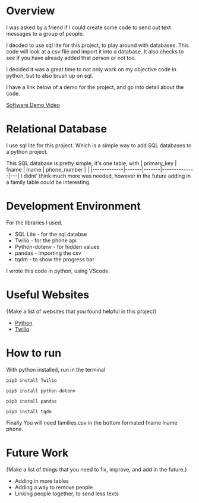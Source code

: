 # Overview

I was asked by a friend if I could create some code to send out text messages to a group of people.


I decded to use sql lite for this project, to play around with databases. This code will look at a
csv file and import it into a database. It also checks  to see if you have already added that person
or not too. 

I decided it was a great time to not only work on my objective code in python, but to also brush up on sql.

I have a link below of a demo for the project, and go into detail about the code.

[Software Demo Video](https://youtu.be/zdy7QwyBhfA)

# Relational Database

I use sql lite for this project. Which is a simple way to add SQL databases to a python project.

This SQL database is pretty simple, it's one table, with 
| primary_key | fname | lname | phone_number |   |
|-------------|-------|-------|--------------|---|
I didnt' think much more was needed, however in the future adding in a family table could be interesting.


# Development Environment

For the libraries I used.
* SQL Lite - for the sql databse
* Twilio - for the phone api
* Python-dotenv - for hidden values
* pandas - importing the csv
* tqdm - to show the progress bar


I wrote this code in python, using VScode. 

# Useful Websites

{Make a list of websites that you found helpful in this project}

- [Python](https://www.twilio.com/)
- [Twilio](https://www.python.org/)

# How to run

With python installed, run in the terminal

```pip3 install Twilio```

```pip3 install python-dotenv```

```pip3 install pandas```

```pip3 install tqdm```

Finally You will need families.csv in the bottom formated fname lname phone. 


# Future Work

{Make a list of things that you need to fix, improve, and add in the future.}

- Adding in more tables
- Adding a way to remove people
- Linking people together, to send less texts
